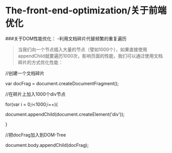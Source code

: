 # The-front-end-optimization/关于前端优化
###关于DOM性能优化：
-利用文档碎片代替频繁的重复遍历
>当我们向一个节点插入大量的节点（譬如1000个），如果直接使用appendChild就要遍历1000次，影响页面的性能，我们可以通过使用文档碎片的方式优化性能：

//创建一个文档碎片

var docFrag = document.createDocumentFragment();

//在碎片上加入1000个div节点

for(var i = 0;i<1000;i++){

document.appendChild(document.createElement('div'));

}

//把docFrag加入到DOM-Tree

document.body.appendChild(docFrag);
